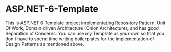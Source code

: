 # ASP.NET-6-Template
This is ASP.NET 6 Template project implementating Repository Pattern, Unit Of Work, Domain driven Architecture (Onion Architecture), and has good Separation of Concerns. You can use my Template as your own so that you don't have to spend time writing boilerplates for the implementation of Design Patterns as mentioned above.
